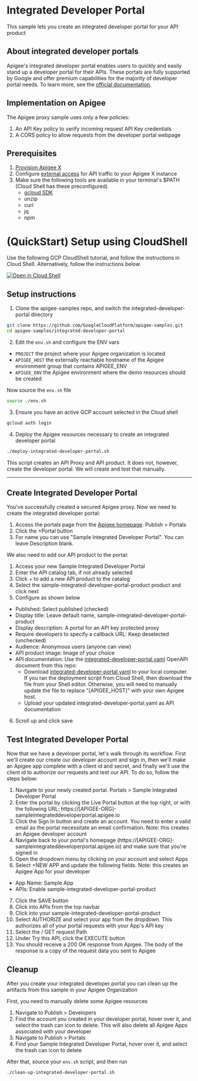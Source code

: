 # Integrated Developer Portal

This sample lets you create an integrated developer portal for your API product

## About integrated developer portals

Apigee's integrated developer portal enables users to quickly and easily stand up a developer portal for their APIs. These portals are fully supported by Google and offer premium capabilities for the majority of developer portal needs. To learn more, see the [official documentation](https://cloud.google.com/apigee/docs/api-platform/publish/portal/build-integrated-portal).

## Implementation on Apigee 

The Apigee proxy sample uses only a few policies:
1. An API Key policy to verify incoming request API Key credentials
2. A CORS policy to allow requests from the developer portal webpage

## Prerequisites
1. [Provision Apigee X](https://cloud.google.com/apigee/docs/api-platform/get-started/provisioning-intro)
2. Configure [external access](https://cloud.google.com/apigee/docs/api-platform/get-started/configure-routing#external-access) for API traffic to your Apigee X instance
3. Make sure the following tools are available in your terminal's $PATH (Cloud Shell has these preconfigured)
    * [gcloud SDK](https://cloud.google.com/sdk/docs/install)
    * unzip
    * curl
    * jq
    * npm

# (QuickStart) Setup using CloudShell

Use the following GCP CloudShell tutorial, and follow the instructions in Cloud Shell. Alternatively, follow the instructions below.

[![Open in Cloud Shell](https://gstatic.com/cloudssh/images/open-btn.png)](https://ssh.cloud.google.com/cloudshell/open?cloudshell_git_repo=https://github.com/GoogleCloudPlatform/apigee-samples&cloudshell_git_branch=main&cloudshell_workspace=.&cloudshell_tutorial=integrated-developer-portal/docs/cloudshell-tutorial.md)

## Setup instructions

1. Clone the apigee-samples repo, and switch the integrated-developer-portal directory

```bash
git clone https://github.com/GoogleCloudPlatform/apigee-samples.git
cd apigee-samples/integrated-developer-portal
```

2. Edit the `env.sh` and configure the ENV vars

* `PROJECT` the project where your Apigee organization is located
* `APIGEE_HOST` the externally reachable hostname of the Apigee environment group that contains APIGEE_ENV
* `APIGEE_ENV` the Apigee environment where the demo resources should be created

Now source the `env.sh` file

```bash
source ./env.sh
```

3. Ensure you have an active GCP account selected in the Cloud shell

```sh
gcloud auth login
```

4. Deploy the Apigee resources necessary to create an integrated developer portal

```bash
./deploy-integrated-developer-portal.sh
```

This script creates an API Proxy and API product. It does not, however, create the developer portal. We will create and test that manually.

---
## Create Integrated Developer Portal

You've successfully created a secured Apigee proxy. Now we need to create the integrated developer portal:

1. Access the portals page from the [Apigee homepage](https://apigee.google.com). Publish > Portals
2. Click the +Portal button
3. For name you can use "Sample Integrated Developer Portal". You can leave Description blank.

We also need to add our API product to the portal:

1. Access your new Sample Integrated Developer Portal
2. Enter the API catalog tab, if not already selected
3. Click + to add a new API product to the catalog
4. Select the sample-integrated-developer-portal-product product and click next
5. Configure as shown below
- Published: Select published (checked)
- Display title: Leave default name, sample-integrated-developer-portal-product
- Display description: A portal for an API key protected proxy
- Require developers to specify a callback URL: Keep deselected (unchecked)
- Audience: Anonymous users (anyone can view)
- API product image: Image of your choice
- API documentation: Use the [integrated-developer-portal.yaml](integrated-developer-portal.yaml) OpenAPI document from this repo:
    - Download [integrated-developer-portal.yaml](integrated-developer-portal.yaml) to your local computer. If you ran the deployment script from Cloud Shell, then download the file from your Shell editor. Otherwise, you will need to manually update the file to replace "\[APIGEE_HOST\]" with your own Apigee host.
    - Upload your updated integrated-developer-portal.yaml as API documentation
6. Scroll up and click save

## Test Integrated Developer Portal

Now that we have a developer portal, let's walk through its workflow. First we'll create our create our developer account and sign in, then we'll make an Apigee app complete with a client id and secret, and finally we'll use the client id to authorize our requests and test our API. To do so, follow the steps below: 

1. Navigate to your newly created portal. Portals > Sample Integrated Developer Portal
2. Enter the portal by clicking the Live Portal button at the top right, or with the following URL: https://\[APIGEE-ORG\]-sampleintegrateddeveloperportal.apigee.io
3. Click the Sign In button and create an account. You need to enter a valid email as the portal necessitate an email confirmation. Note: this creates an Apigee developer account
4. Navigate back to your portal's homepage (https://\[APIGEE-ORG\]-sampleintegrateddeveloperportal.apigee.io) and make sure that you're signed in
5. Open the dropdown menu by clicking on your account and select Apps
6. Select +NEW APP and update the following fields. Note: this creates an Apigee App for your developer
- App Name: Sample App
- APIs: Enable sample-integrated-developer-portal-product
7. Click the SAVE button
8. Click into APIs from the top navbar
9. Click into your sample-integrated-developer-portal-product
10. Select AUTHORIZE and select your app from the dropdown. This authorizes all of your portal requests with your App's API key
11. Select the / GET request Path
12. Under Try this API, click the EXECUTE button
13. You should receive a 200 OK response from Apigee. The body of the response is a copy of the request data you sent to Apigee

## Cleanup

After you create your integrated developer portal you can clean up the artifacts from this sample in your Apigee Organization

First, you need to manually delete some Apigee resources
1. Navigate to Publish > Developers
2. Find the account you created in your developer portal, hover over it, and select the trash can icon to delete. This will also delete all Apigee Apps associated with your developer
3. Navigate to Publish > Portals
4. Find your Sample Integrated Developer Portal, hover over it, and select the trash can icon to delete

After that, source your `env.sh` script, and then run

```bash
./clean-up-integrated-developer-portal.sh
```
